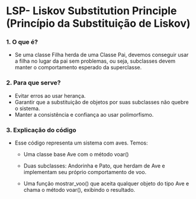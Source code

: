 # LSP- Liskov Substitution Principle (Princípio da Substituição de Liskov)

### 1. O que é?
- Se uma classe Filha herda de uma Classe Pai, devemos conseguir usar a filha no lugar da pai sem problemas, ou seja, subclasses devem manter o comportamento esperado da superclasse.

### 2. Para que serve? 
 - Evitar erros ao usar herança.
 - Garantir que a substituição de objetos por suas subclasses não quebre o sistema.
 - Manter a consistência e confiança ao usar polimorfismo.

### 3. Explicação do código
 - Esse código representa um sistema com aves. Temos: 
    - Uma classe base Ave com o método voar()

    - Duas subclasses: Andorinha e Pato, que herdam de Ave e implementam seu próprio comportamento de voo.

    - Uma função mostrar_voo() que aceita qualquer objeto do tipo Ave e chama o método voar(), exibindo o resultado.

